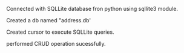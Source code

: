 Connected with SQLLite database fron python using sqllite3 module.

Created a db named "address.db'

Created cursor to execute SQLLite queries.

performed CRUD operation sucessfully.